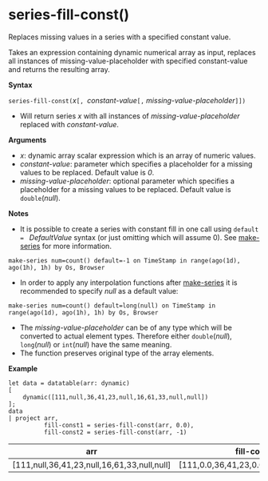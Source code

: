 # series-fill-const()

Replaces missing values in a series with a specified constant value.

Takes an expression containing dynamic numerical array as input, replaces all instances of missing-value-placeholder with specified constant-value and returns the resulting array.

**Syntax**

`series-fill-const(`*x*`[, `*constant-value*`[,` *missing-value-placeholder*`]])`
* Will return series *x* with all instances of *missing-value-placeholder* replaced with *constant-value*.

**Arguments**

* *x*: dynamic array scalar expression which is an array of numeric values.
* *constant-value*: parameter which specifies a placeholder for a missing values to be replaced. Default value is *0*. 
* *missing-value-placeholder*: optional parameter which specifies a placeholder for a missing values to be replaced. Default value is `double`(*null*).

**Notes**
* It is possible to create a series with constant fill in one call using `default = ` *DefaultValue* syntax (or just omitting which will assume 0). See [make-series](make-seriesoperator.md) for more information.

```kusto
make-series num=count() default=-1 on TimeStamp in range(ago(1d), ago(1h), 1h) by Os, Browser
```
  
* In order to apply any interpolation functions after [make-series](make-seriesoperator.md) it is recommended to specify *null* as a default value: 

```kusto
make-series num=count() default=long(null) on TimeStamp in range(ago(1d), ago(1h), 1h) by Os, Browser
```
  
* The *missing-value-placeholder* can be of any type which will be converted to actual element types. Therefore either `double`(*null*), `long`(*null*) or `int`(*null*) have the same meaning.
* The function preserves original type of the array elements. 

**Example**

```kusto
let data = datatable(arr: dynamic)
[
    dynamic([111,null,36,41,23,null,16,61,33,null,null])   
];
data 
| project arr, 
          fill-const1 = series-fill-const(arr, 0.0),
          fill-const2 = series-fill-const(arr, -1)  
```

|arr|fill-const1|fill-const2|
|---|---|---|
|[111,null,36,41,23,null,16,61,33,null,null]|[111,0.0,36,41,23,0.0,16,61,33,0.0,0.0]|[111,-1,36,41,23,-1,16,61,33,-1,-1]|


